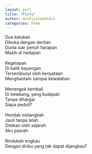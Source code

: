 ```yaml
---
layout: post
title: "Pintu"
author: mnafisalmukhdi1
categories: Poem
---
```

Dua ketukan<br>
Dibuka dengan deritan<br>
Dunia luar penuh harapan<br>
Masih di hadapan<br>
<br>
Kegelapan<br>
Di balik bayangan<br>
Tersembunyi oleh kenyataan<br>
Menghantam sampai kewalahan<br>
<br>
Menengok kembali<br>
Di belakang, yang kudapati<br>
Tanpa dihargai<br>
Siapa peduli?<br>
<br>
Hendak melangkah<br>
Jauh tanpa lelah<br>
Ditekan oleh sejarah<br>
Aku pasrah<br>
<br>
Rindukah engkau<br>
Dengan diriku yang tak dapat dijangkau?
